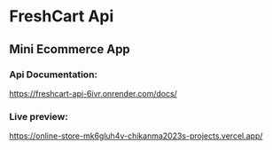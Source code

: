 # FreshCart Api

## Mini Ecommerce App

### Api Documentation:
https://freshcart-api-6ivr.onrender.com/docs/


### Live preview:
https://online-store-mk6gluh4v-chikanma2023s-projects.vercel.app/